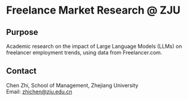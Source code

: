 # Freelance Market Research @ ZJU

## Purpose
Academic research on the impact of Large Language Models (LLMs) on freelancer employment trends, using data from Freelancer.com.

## Contact
Chen Zhi, School of Management, Zhejiang University  
Email: zhichen@zju.edu.cn
